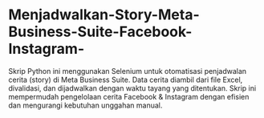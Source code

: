 # Menjadwalkan-Story-Meta-Business-Suite-Facebook-Instagram-
Skrip Python ini menggunakan Selenium untuk otomatisasi penjadwalan cerita (story) di Meta Business Suite. Data cerita diambil dari file Excel, divalidasi, dan dijadwalkan dengan waktu tayang yang ditentukan. Skrip ini mempermudah pengelolaan cerita Facebook &amp; Instagram dengan efisien dan mengurangi kebutuhan unggahan manual.
